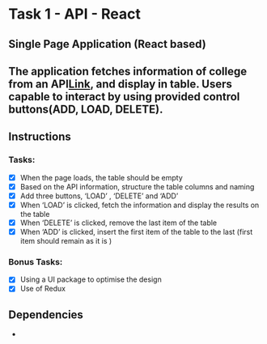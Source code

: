 # Task 1 - API - React
## Single Page Application (React based)
The application fetches information of college from an API[Link](http://universities.hipolabs.com/search?country=Australia), and display in table.
Users capable to interact by using provided control buttons(ADD, LOAD, DELETE).
---

## Instructions
### Tasks:
- [x] When the page loads, the table should be empty
- [x] Based on the API information, structure the table columns and naming
- [x] Add three buttons, ‘LOAD’ , ‘DELETE’ and ‘ADD’
- [x] When ‘LOAD’ is clicked, fetch the information and display the results on the table
- [x] When ‘DELETE’ is clicked, remove the last item of the table
- [x] When ‘ADD’ is clicked, insert the first item of the table to the last (first item
should remain as it is )
### Bonus Tasks:
- [x] Using a UI package to optimise the design
- [x] Use of Redux
## Dependencies
- 